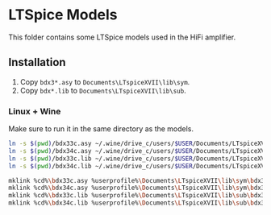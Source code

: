 # LTSpice Models

This folder contains some LTSpice models used in the HiFi amplifier.

## Installation

1. Copy `bdx3*.asy` to `Documents\LTspiceXVII\lib\sym`.
2. Copy `bdx*.lib` to `Documents\LTspiceXVII\lib\sub`.

### Linux + Wine
Make sure to run it in the same directory as the models.
```sh
ln -s $(pwd)/bdx33c.asy ~/.wine/drive_c/users/$USER/Documents/LTspiceXVII/lib/sym/bdx33c.asy
ln -s $(pwd)/bdx34c.asy ~/.wine/drive_c/users/$USER/Documents/LTspiceXVII/lib/sym/bdx34c.asy
ln -s $(pwd)/bdx33c.lib ~/.wine/drive_c/users/$USER/Documents/LTspiceXVII/lib/sub/bdx33c.lib
ln -s $(pwd)/bdx34c.lib ~/.wine/drive_c/users/$USER/Documents/LTspiceXVII/lib/sub/bdx34c.lib
```

```sh
mklink %cd%\bdx33c.asy %userprofile%\Documents\LTspiceXVII\lib\sym\bdx33c.asy
mklink %cd%\bdx34c.asy %userprofile%\Documents\LTspiceXVII\lib\sym\bdx34c.asy
mklink %cd%\bdx33c.lib %userprofile%\Documents\LTspiceXVII\lib\sub\bdx33c.lib
mklink %cd%\bdx34c.lib %userprofile%\Documents\LTspiceXVII\lib\sub\bdx34c.lib
```
